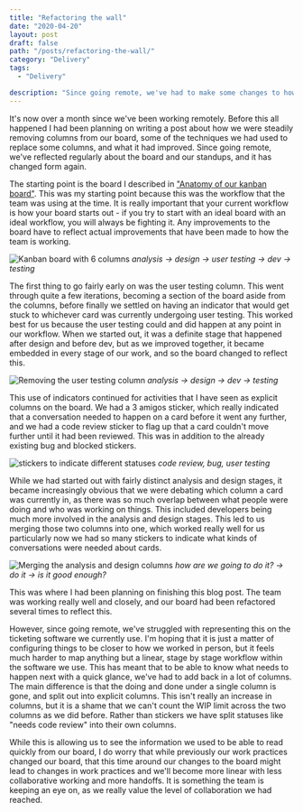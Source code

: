 ```yaml
---
title: "Refactoring the wall"
date: "2020-04-20"
layout: post
draft: false
path: "/posts/refactoring-the-wall/"
category: "Delivery"
tags:
  - "Delivery"

description: "Since going remote, we've had to make some changes to how we run our standups and walk through the wall"
---
```


It's now over a month since we've been working remotely. Before this all happened I had been planning on writing a post about how we were steadily removing columns from our board, some of the techniques we had used to replace some columns, and what it had improved. Since going remote, we've reflected regularly about the board and our standups, and it has changed form again.

The starting point is the board I described in ["Anatomy of our kanban board"](/posts/the-anatomy-of-our-kanban-board/). This was my starting point because this was the workflow that the team was using at the time. It is really important that your current workflow is how your board starts out - if you try to start with an ideal board with an ideal workflow, you will always be fighting it. Any improvements to the board have to reflect actual improvements that have been made to how the team is working.

![Kanban board with 6 columns](/images/board.png)
*analysis -> design -> user testing -> dev -> testing*

The first thing to go fairly early on was the user testing column. This went through quite a few iterations, becoming a section of the board aside from the columns, before finally we settled on having an indicator that would get stuck to whichever card was currently undergoing user testing. This worked best for us because the user testing could and did happen at any point in our workflow. When we started out, it was a definite stage that happened after design and before dev, but as we improved together, it became embedded in every stage of our work, and so the board changed to reflect this.

![Removing the user testing column](/images/board2.png)
*analysis -> design -> dev -> testing*

This use of indicators continued for activities that I have seen as explicit columns on the board. We had a 3 amigos sticker, which really indicated that a conversation needed to happen on a card before it went any further, and we had a code review sticker to flag up that a card couldn't move further until it had been reviewed. This was in addition to the already existing bug and blocked stickers.

![stickers to indicate different statuses](/images/stickers.png)
*code review, bug, user testing*

While we had started out with fairly distinct analysis and design stages, it became increasingly obvious that we were debating which column a card was currently in, as there was so much overlap between what people were doing and who was working on things. This included developers being much more involved in the analysis and design stages. This led to us merging those two columns into one, which worked really well for us particularly now we had so many stickers to indicate what kinds of conversations were needed about cards.

![Merging the analysis and design columns](/images/board3.png)
*how are we going to do it? -> do it -> is it good enough?*

This was where I had been planning on finishing this blog post. The team was working really well and closely, and our board had been refactored several times to reflect this.

However, since going remote, we've struggled with representing this on the ticketing software we currently use. I'm hoping that it is just a matter of configuring things to be closer to how we worked in person, but it feels much harder to map anything but a linear, stage by stage workflow within the software we use. This has meant that to be able to know what needs to happen next with a quick glance, we've had to add back in a lot of columns. The main difference is that the doing and done under a single column is gone, and split out into explicit columns. This isn't really an increase in columns, but it is a shame that we can't count the WIP limit across the two columns as we did before. Rather than stickers we have split statuses like "needs code review" into their own columns. 

While this is allowing us to see the information we used to be able to read quickly from our board, I do worry that while previously our work practices changed our board, that this time around our changes to the board might lead to changes in work practices and we'll become more linear with less collaborative working and more handoffs. It is something the team is keeping an eye on, as we really value the level of collaboration we had reached.


